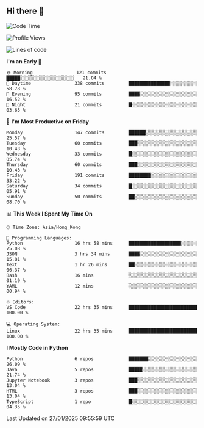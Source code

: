 ## Hi there 👋

<!--
**gessiegulugulu/gessiegulugulu** is a ✨ _special_ ✨ repository because its `README.md` (this file) appears on your GitHub profile.

Here are some ideas to get you started:

- 🔭 I’m currently working on ...
- 🌱 I’m currently learning ...
- 👯 I’m looking to collaborate on ...
- 🤔 I’m looking for help with ...
- 💬 Ask me about ...
- 📫 How to reach me: ...
- 😄 Pronouns: ...
- ⚡ Fun fact: ...
-->

<!--START_SECTION:waka-->
![Code Time](http://img.shields.io/badge/Code%20Time-309%20hrs%2034%20mins-blue)

![Profile Views](http://img.shields.io/badge/Profile%20Views-53-blue)

![Lines of code](https://img.shields.io/badge/From%20Hello%20World%20I%27ve%20Written-3.3%20million%20lines%20of%20code-blue)

**I'm an Early 🐤** 

```text
🌞 Morning                121 commits         █████░░░░░░░░░░░░░░░░░░░░   21.04 % 
🌆 Daytime                338 commits         ███████████████░░░░░░░░░░   58.78 % 
🌃 Evening                95 commits          ████░░░░░░░░░░░░░░░░░░░░░   16.52 % 
🌙 Night                  21 commits          █░░░░░░░░░░░░░░░░░░░░░░░░   03.65 % 
```
📅 **I'm Most Productive on Friday** 

```text
Monday                   147 commits         ██████░░░░░░░░░░░░░░░░░░░   25.57 % 
Tuesday                  60 commits          ███░░░░░░░░░░░░░░░░░░░░░░   10.43 % 
Wednesday                33 commits          █░░░░░░░░░░░░░░░░░░░░░░░░   05.74 % 
Thursday                 60 commits          ███░░░░░░░░░░░░░░░░░░░░░░   10.43 % 
Friday                   191 commits         ████████░░░░░░░░░░░░░░░░░   33.22 % 
Saturday                 34 commits          █░░░░░░░░░░░░░░░░░░░░░░░░   05.91 % 
Sunday                   50 commits          ██░░░░░░░░░░░░░░░░░░░░░░░   08.70 % 
```


📊 **This Week I Spent My Time On** 

```text
🕑︎ Time Zone: Asia/Hong_Kong

💬 Programming Languages: 
Python                   16 hrs 58 mins      ███████████████████░░░░░░   75.08 % 
JSON                     3 hrs 34 mins       ████░░░░░░░░░░░░░░░░░░░░░   15.81 % 
Text                     1 hr 26 mins        ██░░░░░░░░░░░░░░░░░░░░░░░   06.37 % 
Bash                     16 mins             ░░░░░░░░░░░░░░░░░░░░░░░░░   01.19 % 
YAML                     12 mins             ░░░░░░░░░░░░░░░░░░░░░░░░░   00.94 % 

🔥 Editors: 
VS Code                  22 hrs 35 mins      █████████████████████████   100.00 % 

💻 Operating System: 
Linux                    22 hrs 35 mins      █████████████████████████   100.00 % 
```

**I Mostly Code in Python** 

```text
Python                   6 repos             ███████░░░░░░░░░░░░░░░░░░   26.09 % 
Java                     5 repos             █████░░░░░░░░░░░░░░░░░░░░   21.74 % 
Jupyter Notebook         3 repos             ███░░░░░░░░░░░░░░░░░░░░░░   13.04 % 
HTML                     3 repos             ███░░░░░░░░░░░░░░░░░░░░░░   13.04 % 
TypeScript               1 repo              █░░░░░░░░░░░░░░░░░░░░░░░░   04.35 % 
```




 Last Updated on 27/01/2025 09:55:59 UTC
<!--END_SECTION:waka-->
